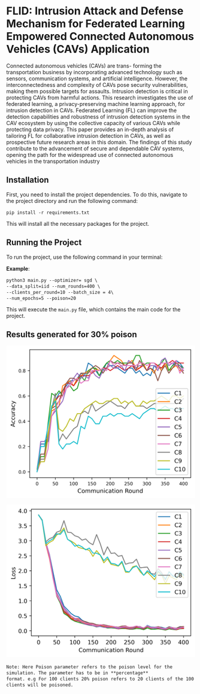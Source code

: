 # FLID: Intrusion Attack and Defense Mechanism for Federated Learning Empowered Connected Autonomous Vehicles (CAVs) Application

Connected autonomous vehicles (CAVs) are trans-
forming the transportation business by incorporating advanced
technology such as sensors, communication systems, and artificial
intelligence. However, the interconnectedness and complexity
of CAVs pose security vulnerabilities, making them possible
targets for assaults. Intrusion detection is critical in protecting
CAVs from harmful actions. This research investigates the use
of federated learning, a privacy-preserving machine learning
approach, for intrusion detection in CAVs. Federated Learning
(FL) can improve the detection capabilities and robustness of
intrusion detection systems in the CAV ecosystem by using the
collective capacity of various CAVs while protecting data privacy.
This paper provides an in-depth analysis of tailoring FL for
collaborative intrusion detection in CAVs, as well as prospective
future research areas in this domain. The findings of this study
contribute to the advancement of secure and dependable CAV
systems, opening the path for the widespread use of connected
autonomous vehicles in the transportation industry

## Installation

First, you need to install the project dependencies. To do this, navigate to the project directory and run the following command:

```
pip install -r requirements.txt
```

This will install all the necessary packages for the project.

## Running the Project

To run the project, use the following command in your terminal:

**Example**: 
```
python3 main.py --optimizer= sgd \
--data_split=iid --num_rounds=400 \
--clients_per_round=10 --batch_size = 4\
--num_epochs=5 --poison=20
```

This will execute the `main.py` file, which contains the main code for the project. 

## Results generated for 30% poison

![ACC](acc.png)


![loss](loss.png)

```
Note: Here Poison parameter refers to the poison level for the simulation. The parameter has to be in **percentage**
format. e.g For 100 clients 20% poison refers to 20 clients of the 100 clients will be poisoned. 
```
